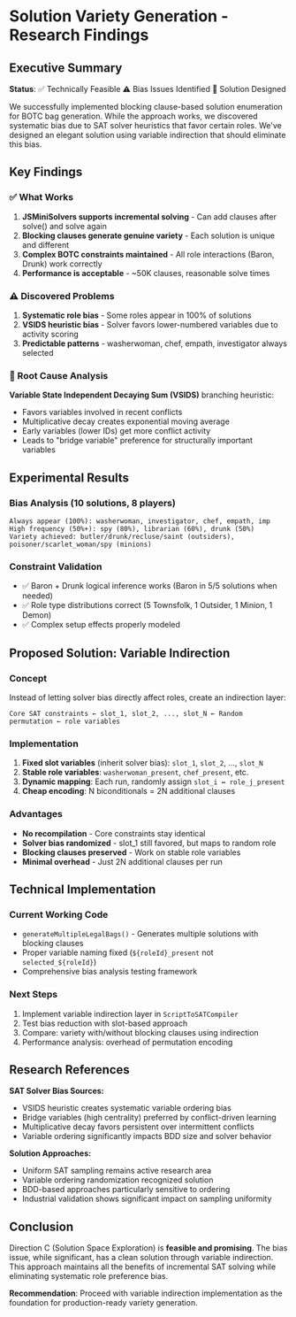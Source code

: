# Solution Variety Generation - Research Findings

## Executive Summary

**Status**: ✅ Technically Feasible ⚠️ Bias Issues Identified 🔬 Solution Designed

We successfully implemented blocking clause-based solution enumeration for BOTC bag generation. While the approach works, we discovered systematic bias due to SAT solver heuristics that favor certain roles. We've designed an elegant solution using variable indirection that should eliminate this bias.

## Key Findings

### ✅ What Works
1. **JSMiniSolvers supports incremental solving** - Can add clauses after solve() and solve again
2. **Blocking clauses generate genuine variety** - Each solution is unique and different
3. **Complex BOTC constraints maintained** - All role interactions (Baron, Drunk) work correctly
4. **Performance is acceptable** - ~50K clauses, reasonable solve times

### ⚠️ Discovered Problems
1. **Systematic role bias** - Some roles appear in 100% of solutions
2. **VSIDS heuristic bias** - Solver favors lower-numbered variables due to activity scoring
3. **Predictable patterns** - washerwoman, chef, empath, investigator always selected

### 🔬 Root Cause Analysis
**Variable State Independent Decaying Sum (VSIDS)** branching heuristic:
- Favors variables involved in recent conflicts
- Multiplicative decay creates exponential moving average
- Early variables (lower IDs) get more conflict activity
- Leads to "bridge variable" preference for structurally important variables

## Experimental Results

### Bias Analysis (10 solutions, 8 players)
```
Always appear (100%): washerwoman, investigator, chef, empath, imp
High frequency (50%+): spy (80%), librarian (60%), drunk (50%)
Variety achieved: butler/drunk/recluse/saint (outsiders), poisoner/scarlet_woman/spy (minions)
```

### Constraint Validation
- ✅ Baron + Drunk logical inference works (Baron in 5/5 solutions when needed)
- ✅ Role type distributions correct (5 Townsfolk, 1 Outsider, 1 Minion, 1 Demon)
- ✅ Complex setup effects properly modeled

## Proposed Solution: Variable Indirection

### Concept
Instead of letting solver bias directly affect roles, create an indirection layer:

```
Core SAT constraints ← slot_1, slot_2, ..., slot_N ← Random permutation ← role variables
```

### Implementation
1. **Fixed slot variables** (inherit solver bias): `slot_1`, `slot_2`, ..., `slot_N`
2. **Stable role variables**: `washerwoman_present`, `chef_present`, etc.
3. **Dynamic mapping**: Each run, randomly assign `slot_i ↔ role_j_present`
4. **Cheap encoding**: N biconditionals = 2N additional clauses

### Advantages
- **No recompilation** - Core constraints stay identical
- **Solver bias randomized** - slot_1 still favored, but maps to random role
- **Blocking clauses preserved** - Work on stable role variables
- **Minimal overhead** - Just 2N additional clauses per run

## Technical Implementation

### Current Working Code
- `generateMultipleLegalBags()` - Generates multiple solutions with blocking clauses
- Proper variable naming fixed (`${roleId}_present` not `selected_${roleId}`)
- Comprehensive bias analysis testing framework

### Next Steps
1. Implement variable indirection layer in `ScriptToSATCompiler`
2. Test bias reduction with slot-based approach
3. Compare: variety with/without blocking clauses using indirection
4. Performance analysis: overhead of permutation encoding

## Research References

**SAT Solver Bias Sources:**
- VSIDS heuristic creates systematic variable ordering bias
- Bridge variables (high centrality) preferred by conflict-driven learning
- Multiplicative decay favors persistent over intermittent conflicts
- Variable ordering significantly impacts BDD size and solver behavior

**Solution Approaches:**
- Uniform SAT sampling remains active research area
- Variable ordering randomization recognized solution
- BDD-based approaches particularly sensitive to ordering
- Industrial validation shows significant impact on sampling uniformity

## Conclusion

Direction C (Solution Space Exploration) is **feasible and promising**. The bias issue, while significant, has a clean solution through variable indirection. This approach maintains all the benefits of incremental SAT solving while eliminating systematic role preference bias.

**Recommendation**: Proceed with variable indirection implementation as the foundation for production-ready variety generation.